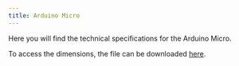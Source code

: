 ```yaml
---
title: Arduino Micro
---
```

<TechSpecDescription>
Here you will find the technical specifications for the Arduino Micro.

To access the dimensions, the file can be downloaded [here](downloads/dimensioniMicro.dxf).
</TechSpecDescription>

